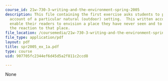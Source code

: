 ```yaml
---
course_id: 21w-730-3-writing-and-the-environment-spring-2005
description: This file containing the first exercise asks students to provide a detailed
  account of a particular natural (outdoor) setting.  This written account should
  enable their readers to envision a place they have never seen and to understand
  the reaction to that place.
file_location: /coursemedia/21w-730-3-writing-and-the-environment-spring-2005/907705fc2344ef6d45d5a2f811c2ccd8_spr2005_ex_1a.pdf
file_type: application/pdf
layout: pdf
title: spr2005_ex_1a.pdf
type: course
uid: 907705fc2344ef6d45d5a2f811c2ccd8

---
```

None